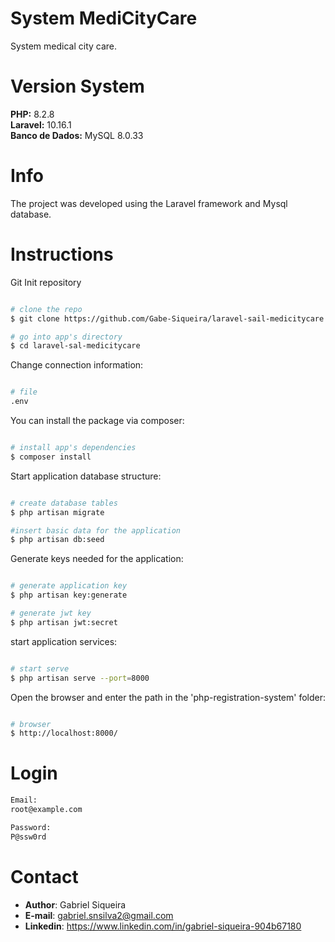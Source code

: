 # System MediCityCare

System medical city care.

# Version System

**PHP:** 8.2.8 <br/>
**Laravel:** 10.16.1 <br/>
**Banco de Dados:** MySQL 8.0.33 <br/>

# Info

The project was developed using the Laravel framework and Mysql database.

# Instructions

Git Init repository

```bash

# clone the repo
$ git clone https://github.com/Gabe-Siqueira/laravel-sail-medicitycare.git

# go into app's directory
$ cd laravel-sal-medicitycare

```

Change connection information:

```bash

# file
.env

```

You can install the package via composer:

```bash

# install app's dependencies
$ composer install

```

Start application database structure:

```bash

# create database tables
$ php artisan migrate

#insert basic data for the application
$ php artisan db:seed

```

Generate keys needed for the application:

```bash

# generate application key
$ php artisan key:generate

# generate jwt key
$ php artisan jwt:secret

```

start application services:

```bash

# start serve
$ php artisan serve --port=8000

```

Open the browser and enter the path in the 'php-registration-system' folder:

```bash

# browser
$ http://localhost:8000/

```

# Login

```bash
Email:
root@example.com

```

```bash
Password:
P@ssw0rd

```

# Contact
- **Author**: Gabriel Siqueira
- **E-mail**: gabriel.snsilva2@gmail.com
- **Linkedin**: https://www.linkedin.com/in/gabriel-siqueira-904b67180
